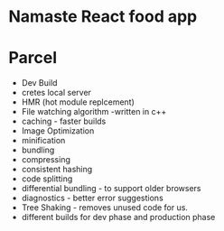 # Namaste React food app


# Parcel 
 - Dev Build
 - cretes local server
 - HMR (hot module replcement)
 - File watching algorithm -written in c++
 - caching - faster builds
 - Image Optimization
 - minification
 - bundling
 - compressing
 - consistent hashing
 - code splitting
 - differential bundling - to support older browsers
 - diagnostics - better error suggestions
 - Tree Shaking - removes unused code for us.
 - different builds for dev phase and production phase   